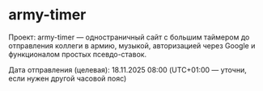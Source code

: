 # army-timer
Проект: army-timer — одностраничный сайт с большим таймером до отправления коллеги в армию, музыкой, авторизацией через Google и функционалом простых псевдо-ставок.

Дата отправления (целевая): 18.11.2025 08:00 (UTC+01:00 — уточни, если нужен другой часовой пояс)